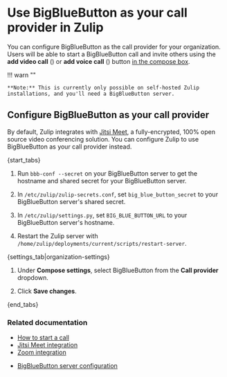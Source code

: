 # Use BigBlueButton as your call provider in Zulip

You can configure BigBlueButton as the call provider for your organization.
Users will be able to start a BigBlueButton call and invite others using the
**add video call** (<i class="zulip-icon zulip-icon-video-call"></i>) or
**add voice call** (<i class="zulip-icon zulip-icon-voice-call"></i>) button
[in the compose box](/help/start-a-call).

!!! warn ""

    **Note:** This is currently only possible on self-hosted Zulip
    installations, and you'll need a BigBlueButton server.

## Configure BigBlueButton as your call provider

By default, Zulip integrates with
[Jitsi Meet](https://jitsi.org/jitsi-meet/), a fully-encrypted, 100% open
source video conferencing solution. You can configure Zulip to use BigBlueButton
as your call provider instead.

{start_tabs}

1. Run `bbb-conf --secret` on your BigBlueButton server to get
   the hostname and shared secret for your BigBlueButton server.

1. In `/etc/zulip/zulip-secrets.conf`, set `big_blue_button_secret` to your
   BigBlueButton server's shared secret.

1. In `/etc/zulip/settings.py`, set `BIG_BLUE_BUTTON_URL` to your
   BigBlueButton server's hostname.

1. Restart the Zulip server with
   `/home/zulip/deployments/current/scripts/restart-server`.

{settings_tab|organization-settings}

1. Under **Compose settings**, select BigBlueButton from the **Call provider**
   dropdown.

1. Click **Save changes**.

{end_tabs}

### Related documentation

- [How to start a call](/help/start-a-call)
- [Jitsi Meet integration](/integrations/doc/jitsi)
- [Zoom integration](/integrations/doc/zoom)
* [BigBlueButton server configuration](https://docs.bigbluebutton.org/administration/customize/#other-configuration-changes)

